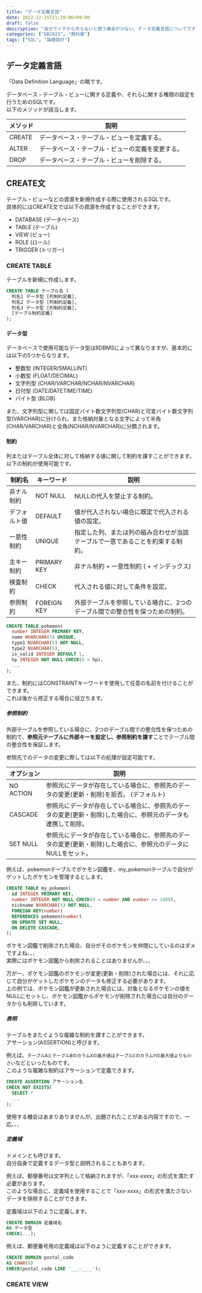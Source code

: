 ```yaml
---
title: "データ定義言語"
date: 2022-12-25T21:39:06+09:00
draft: false
description: "自分でイチから作らないと使う機会が少ない、データ定義言語についてです。"
categories: ["DB2023", "教科書"]
tags: ["SQL", "論理設計"]
---
```


## データ定義言語

「Data Definition Language」の略です。  

データベース・テーブル・ビューに関する定義や、それらに関する権限の設定を行うためのSQLです。  
以下のメソッドが該当します。  

| メソッド | 説明 |
| ---- | ---- |
| CREATE | データベース・テーブル・ビューを定義する。 |
| ALTER | データベース・テーブル・ビューの定義を変更する。 |
| DROP | データベース・テーブル・ビューを削除する。 |

## CREATE文

テーブル・ビューなどの資源を新規作成する際に使用されるSQLです。  
具体的にはCREATE文では以下の資源を作成することができます。  

- DATABASE (データベース)
- TABLE (テーブル)
- VIEW (ビュー)
- ROLE (ロール)
- TRIGGER (トリガー)

### CREATE TABLE

テーブルを新規に作成します。  

```sql
CREATE TABLE テーブル名 (
  列名1 データ型 [列制約定義],
  列名2 データ型 [列制約定義],
  列名3 データ型 [列制約定義],
  [テーブル制約定義]
);
```

#### データ型

データベースで使用可能なデータ型はRDBMSによって異なりますが、基本的には以下の5つからなります。  

- 整数型 (INTEGER/SMALLINT)
- 小数型 (FLOAT/DECIMAL)
- 文字列型 (CHAR/VARCHAR/NCHAR/NVARCHAR)
- 日付型 (DATE/DATETIME/TIME)
- バイト型 (BLOB)

また、文字列型に関しては固定バイト数文字列型(CHAR)と可変バイト数文字列型(VARCHAR)に分けられ、また格納対象となる文字によって半角(CHAR/VARCHAR)と全角(NCHAR/NVARCHAR)に分類されます。  

#### 制約

列またはテーブル全体に対して格納する値に関して制約を課すことができます。  
以下の制約が使用可能です。  

| 制約名 | キーワード | 説明 |
| ---- | ---- | ---- |
| 非ナル制約 | NOT NULL | NULLの代入を禁止する制約。 |
| デフォルト値 | DEFAULT | 値が代入されない場合に既定で代入される値の設定。 |
| 一意性制約 | UNIQUE | 指定した列、または列の組み合わせが当該テーブルで一意であることを約束する制約。 |
| 主キー制約 | PRIMARY KEY | 非ナル制約 + 一意性制約 ( + インデックス) |
| 検査制約 | CHECK | 代入される値に対して条件を設定。 |
| 参照制約 | FOREIGN KEY | 外部テーブルを参照している場合に、2つのデーブル間での整合性を保つための制約。 |

```sql
CREATE TABLE pokemon(
  number INTEGER PRIMARY KEY,
  name NVARCHAR(5) UNIQUE,
  type1 NVARCHAR(5) NOT NULL,
  type2 NVARCHAR(5),
  is_valid INTEGER DEFAULT 1,
  hp INTEGER NOT NULL CHECK(0 < hp),
  ...
);
```

また、制約にはCONSTRAINTキーワードを使用して任意の名前を付けることができます。  
これは後から修正する場合に役立ちます。  

##### 参照制約

外部テーブルを参照している場合に、2つのデーブル間での整合性を保つための制約で、**参照元テーブルに外部キーを設定し、参照制約を課す**ことでテーブル間の整合性を保証します。  

参照先でのデータの変更に際しては以下の処理が設定可能です。  

| オプション | 説明 |
| ---- | ---- |
| NO ACTION | 参照元にデータが存在している場合に、参照先のデータの変更(更新・削除)を拒否。  (デフォルト) |
| CASCADE | 参照元にデータが存在している場合に、参照先のデータの変更(更新・削除)した場合に、参照元のデータも連携して削除。 |
| SET NULL | 参照元にデータが存在している場合に、参照先のデータの変更(更新・削除)した場合に、参照元のデータにNULLをセット。 |

例えば、pokemonテーブルでポケモン図鑑を、my_pokemonテーブルで自分がゲットしたポケモンを管理するとします。  

```sql
CREATE TABLE my_pokemon(
  id INTEGER PRIMARY KEY,
  number INTEGER NOT NULL CHECK(0 < number AND number <= 1008),
  nickname NVARCHAR(5) NOT NULL,
  FOREIGN KEY(number)
  REFERENCES pokemon(number)
  ON UPDATE SET NULL,
  ON DELETE CASCADE,
);
```

ポケモン図鑑で削除された場合、自分がそのポケモンを仲間にしているのはダメですよね、、、  
実際にはポケモン図鑑から削除されることはありませんが、、、  

万が一、ポケモン図鑑のポケモンが変更(更新・削除)された場合には、それに応じて自分がゲットしたポケモンのデータも修正する必要があります。  
上の例では、ポケモン図鑑が更新された場合には、対象となるポケモンの値をNULLにセットし、ポケモン図鑑からポケモンが削除された場合には自分のデータからも削除しています。  

##### 表明

テーブルをまたぐような複雑な制約を課すことができます。  
アサーション(ASSERTION)と呼びます。  

例えば、`テーブルAとテーブルBのカラムXの最大値はテーブルCのカラムYの最大値よりも小さい`などといったものです。  
このような複雑な制約はアサーションで定義できます。  

```sql
CREATE ASSERTION アサーション名
CHECK NOT EXISTS(
  SELECT *
  ...
);
```

使用する機会はあまりありませんが、出題されたことがある内容ですので、一応、、、  

##### 定義域

ドメインとも呼びます。  
自分自身で定義するデータ型と説明されることもあります。  

例えば、郵便番号は文字列として格納されますが、「xxx-xxxx」の形式を満たす必要があります。  
このような場合に、定義域を使用することで「xxx-xxxx」の形式を満たさないデータを排除することができます。  

定義域は以下のように定義します。  

```sql
CREATE DOMAIN 定義域名
AS データ型
CHECK(...);
```

例えば、郵便番号用の定義域は以下のように定義することができます。  

```sql
CREATE DOMAIN postal_code
AS CHAR(8)
CHECK(postal_code LIKE '___-____');
```

### CREATE VIEW
